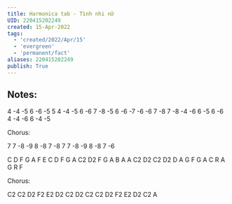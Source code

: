```yaml
---
title: Harmonica tab - Tình nhi nữ
UID: 220415202249
created: 15-Apr-2022
tags:
  - 'created/2022/Apr/15'
  - 'evergreen'
  - 'permanent/fact'
aliases: 220415202249
publish: True
---
```

## Notes:
4 -4 -5 6 -6 -5 5 4 -4
-5 6 -6 7 -8 -5 6 -6 -7 -6
-6 7 -8 7 -8
-4 -6 6 -5 6
-6 4 -4 -6 6 -4 -5

Chorus:

7 7 -8 -9 8 -8 7 -8
7 7 -8 -9 8 -8 7 -6

C D F G A F E C D
F G A C2 D2 F G A B A
A C2 D2 C2 D2
D A G F G
A C R A G R F

Chorus:

C2 C2 D2 F2 E2 D2 C2 D2
C2 C2 D2 F2 E2 D2 C2 A